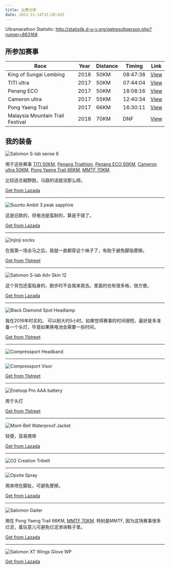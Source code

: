 ```yaml
---
title: 比赛记录
date: 2023-11-14T15:28:43Z
---
```


Ultramarathon Statistic: http://statistik.d-u-v.org/getresultperson.php?runner=863168

## 所参加赛事

| Race                             | Year | Distance | Timing   | Link                                                  |
| -------------------------------- | ---- | -------- | -------- | ----------------------------------------------------- |
| King of Sungai Lembing           | 2016 | 50KM     | 08:47:38 | [View](/en/blog/king-of-sungai-lembing-2016-50km/) |
| TITI ultra                       | 2017 | 50KM     | 07:44:04 | [View](/en/blog/titi-ultra-2017-50km/)             |
| Penang ECO                       | 2017 | 50KM     | 18:08:16 | [View](/en/blog/penang-eco-100-2017-50km/)         |
| Cameron ultra                    | 2017 | 55KM     | 12:40:34 | [View](/en/blog/cameron-ultra-trail-2017-55km/)    |
| Pong Yaeng Trail                 | 2017 | 66KM     | 16:30:11 | [View](/en/blog/pong-yaeng-trail-2017-66km/)                                                     |
| Malaysia Mountain Trail Festival | 2018 | 70KM     | DNF      | [View](/en/blog/mmtf-2018-70km/)                   |

## 我的装备

![Salomon S-lab sense 6](/img/items/salomon-s-lab-sense-6.jpg)

用于这些赛事
[TITI 50KM](/en/blog/titi-ultra-2017-50km/),
[Penang Triathlon](/en/blog/penang-triathlon-2017/), 
[Penang ECO 50KM](/en/blog/penang-eco-100-2017-50km/), 
[Cameron ultra 50KM](/en/blog/cameron-ultra-trail-2017-55km/), 
[Pong Yaeng Trail 66KM](/en/blog/pong-yaeng-trail-2017-66km/),
[MMTF 70KM](/en/blog/mmtf-2018-70km/). 

比较适合越野跑，马路的话就没那么顺。

<a href="http://invol.co/aff_m?offer_id=100327&aff_id=29636&source=deeplink_generator&url=https%3A%2F%2Fwww.lazada.com.my%2Fshop%2Fsalomon1%2F" target="_blank" rel="nofollow" title="Salomon S-lab sense 6">Get from Lazada</a>

---

![Suunto Ambit 3 peak sapphire](/img/items/suunto-ambit-3-peak-sapphire.jpeg)

这是旧款的，但电池是蛮耐的，算是不错了。

<a href="http://invol.co/aff_m?offer_id=100327&aff_id=29636&source=deeplink_generator&url=https%3A%2F%2Fwww.lazada.com.my%2Fshop%2Fsuunto-malaysia-official-store%2F" target="_blank" rel="nofollow" title="Suunto Ambit 3 peak sapphire">Get from Lazada</a>

---

![Injinji socks](/img/items/injinji-socks.jpg)

在我第一场全马之后，我就一直都穿这个袜子了，有助于避免脚指摩擦。

<a href="http://invol.co/aff_m?offer_id=1664&aff_id=29636&source=deeplink_generator&url=https%3A%2F%2Fwww.11street.my%2Fproductdetail%2Finjinji-injinji-run-original-weight-minicrew-67821253" target="_blank" rel="nofollow" title="Injinji socks">Get from 11street</a>

---

![Salomon S-lab Adv Skin 12](/img/items/salomon-adv-skin-12.jpg)

这个背包还蛮贴身的，跑步时不会晃来晃去。里面的也有很多格，很方便。

<a href="http://invol.co/aff_m?offer_id=100327&aff_id=29636&source=deeplink_generator&url=https%3A%2F%2Fwww.lazada.com.my%2Fshop%2Fsalomon1%2F" target="_blank" rel="nofollow" title="Salomon S-lab Adv Skin 12">Get from Lazada</a>

---

![Black Diamond Spot Headlamp](/img/items/black-diamond-spot.jpeg)

我在2016年时买的。
可以耐大约5小时。如果觉得赛事的时间很短，最好是多准备一个头灯，毕竟如果换电池会需要一些时间。

<a href="http://invol.co/aff_m?offer_id=1664&aff_id=29636&source=deeplink_generator&url=https%3A%2F%2Fwww.11street.my%2Fproductdetail%2Fblack-diamond-spot-headlamp-68293405" target="_blank" rel="nofollow" title="Black Diamond Spot Headlamp">Get from 11street</a>

---

![Compressport Headband](/img/items/Compressport-Headband-Blue.jpg)

---

![Compressport Visor](/img/items/compressport-ultralight-visor-v2-fluo-purple.jpg)

<a href="http://invol.co/aff_m?offer_id=1664&aff_id=29636&source=deeplink_generator&url=https%3A%2F%2Fwww.11street.my%2Fproductdetail%2Frunners-visor-ultra-light-visor-v2-medium-black-61532255" target="_blank" rel="nofollow" title="Compressport Visor">Get from 11street</a>

---

![Eneloop Pro AAA battery](/img/items/eneloop-pro.jpg)

用于头灯

<a href="http://invol.co/aff_m?offer_id=1664&aff_id=29636&source=deeplink_generator&url=https%3A%2F%2Fwww.11street.my%2Fproductdetail%2Fpanasonic-eneloop-pro-aaa-rechargeable-battery-61685629" target="_blank" rel="nofollow" title="Eneloop Pro AAA battery">Get from 11street</a>

---

![Mont-Bell Waterproof Jacket](/img/items/mont-bell-waterproof-jacket.jpg)

轻便，容易携带

<a href="http://invol.co/aff_m?offer_id=100327&aff_id=29636&source=deeplink_generator&url=https%3A%2F%2Fwww.lazada.com.my%2Fproducts%2Fmont-bell-versalite-jacket-mens-i436587746-s654422267.html" target="_blank" rel="nofollow" title="Mont-Bell Waterproof Jacket">Get from Lazada</a>

---

![O2 Creation Tribelt](/img/items/o2-creation-tribelt.jpg)

---

![Opsite Spray](/img/items/Opsite-Spray.jpg)

用来喷在脚趾，可避免摩擦。

<a href="http://invol.co/aff_m?offer_id=100327&aff_id=29636&source=deeplink_generator&url=https%3A%2F%2Fwww.lazada.com.my%2Fproducts%2Fsmith-nephew-opsite-spray-40ml-i16858446-s20765256.html" target="_blank" rel="nofollow" title="Opsite Spray">Get from Lazada</a>

---

![Salomon Gaiter](/img/items/salomon-trail-gaiters.jpg)

用在 Pong Yaeng Trail 66KM, 
[MMTF 70KM](/en/blog/mmtf-2018-70km/).
特别是MMTF, 因为这场赛事很多烂泥，着玩意儿可避免烂泥渗进鞋子里。

<a href="http://invol.co/aff_m?offer_id=100327&aff_id=29636&source=deeplink_generator&url=https%3A%2F%2Fwww.lazada.com.my%2Fshop%2Fsalomon1%2F" target="_blank" rel="nofollow" title="Salomon Gaiter">Get from Lazada</a>

---

![Salomon XT Wings Glove WP](/img/items/salomon-xt-wings-glove-wp.jpg)

<a href="http://invol.co/aff_m?offer_id=100327&aff_id=29636&source=deeplink_generator&url=https%3A%2F%2Fwww.lazada.com.my%2Fshop%2Fsalomon1%2F" target="_blank" rel="nofollow" title="Salomon XT Wings Glove WP">Get from Lazada</a>

